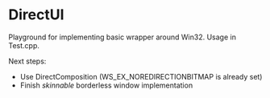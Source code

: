 # DirectUI

Playground for implementing basic wrapper around Win32. Usage in Test.cpp.

Next steps:

  * Use DirectComposition (WS_EX_NOREDIRECTIONBITMAP is already set)
  * Finish *skinnable* borderless window implementation
